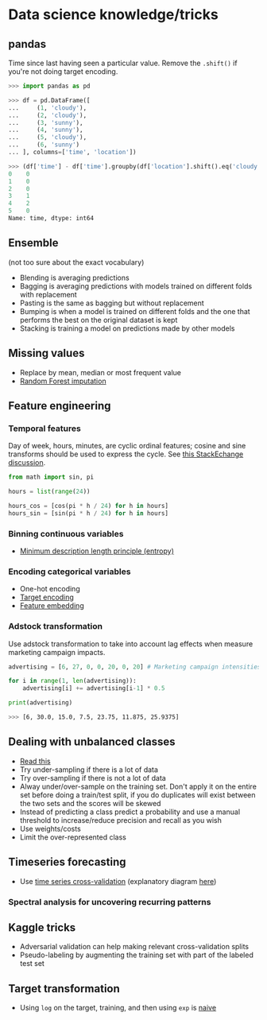 # Data science knowledge/tricks

## pandas

Time since last having seen a particular value. Remove the `.shift()` if you're not doing target encoding.

```python
>>> import pandas as pd

>>> df = pd.DataFrame([
...     (1, 'cloudy'),
...     (2, 'cloudy'),
...     (3, 'sunny'),
...     (4, 'sunny'),
...     (5, 'cloudy'),
...     (6, 'sunny')
... ], columns=['time', 'location'])

>>> (df['time'] - df['time'].groupby(df['location'].shift().eq('cloudy').cumsum()).transform('first'))
0    0
1    0
2    0
3    1
4    2
5    0
Name: time, dtype: int64

```

## Ensemble

(not too sure about the exact vocabulary)

- Blending is averaging predictions
- Bagging is averaging predictions with models trained on different folds with replacement
- Pasting is the same as bagging but without replacement
- Bumping is when a model is trained on different folds and the one that performs the best on the original dataset is kept
- Stacking is training a model on predictions made by other models

## Missing values

- Replace by mean, median or most frequent value
- [Random Forest imputation](http://math.furman.edu/~dcs/courses/math47/R/library/randomForest/html/rfImpute.html)

## Feature engineering

### Temporal features

Day of week, hours, minutes, are cyclic ordinal features; cosine and sine transforms should be used to express the cycle. See [this StackEchange discussion](https://datascience.stackexchange.com/questions/5990/what-is-a-good-way-to-transform-cyclic-ordinal-attributes).

```python
from math import sin, pi

hours = list(range(24))

hours_cos = [cos(pi * h / 24) for h in hours]
hours_sin = [sin(pi * h / 24) for h in hours]
```

### Binning continuous variables

- [Minimum description length principle (entropy)](https://arxiv.org/abs/math/0406077)

### Encoding categorical variables

- One-hot encoding
- [Target encoding](http://delivery.acm.org/10.1145/510000/507538/p27-micci-barreca.pdf?ip=195.220.58.237&id=507538&acc=ACTIVE%20SERVICE&key=7EBF6E77E86B478F%2EDD49F42520D8214D%2E4D4702B0C3E38B35%2E4D4702B0C3E38B35&CFID=815531231&CFTOKEN=41271394&__acm__=1507647876_89ea73f9273f9f852423613baaa9f9c8)
- [Feature embedding](https://arxiv.org/pdf/1604.06737.pdf)

### Adstock transformation

Use adstock transformation to take into account lag effects when measure marketing campaign impacts.

```python
advertising = [6, 27, 0, 0, 20, 0, 20] # Marketing campaign intensities

for i in range(1, len(advertising)):
    advertising[i] += advertising[i-1] * 0.5

print(advertising)
```

```sh
>>> [6, 30.0, 15.0, 7.5, 23.75, 11.875, 25.9375]
```


## Dealing with unbalanced classes

- [Read this](https://svds.com/learning-imbalanced-classes/)
- Try under-sampling if there is a lot of data
- Try over-sampling if there is not a lot of data
- Alway under/over-sample on the training set. Don't apply it on the entire set before doing a train/test split, if you do duplicates will exist between the two sets and the scores will be skewed
- Instead of predicting a class predict a probability and use a manual threshold to increase/reduce precision and recall as you wish
- Use weights/costs
- Limit the over-represented class


## Timeseries forecasting

- Use [time series cross-validation](http://scikit-learn.org/stable/modules/generated/sklearn.model_selection.TimeSeriesSplit.html) (explanatory diagram [here](http://robjhyndman.com/hyndsight/tscv/))


### Spectral analysis for uncovering recurring patterns


## Kaggle tricks

- Adversarial validation can help making relevant cross-validation splits
- Pseudo-labeling by augmenting the training set with part of the labeled test set


## Target transformation

- Using `log` on the target, training, and then using `exp` is [naive](https://www.reddit.com/r/MachineLearning/comments/ccbbdw/d_transforming_the_target_variable_a_bad_idea/)
